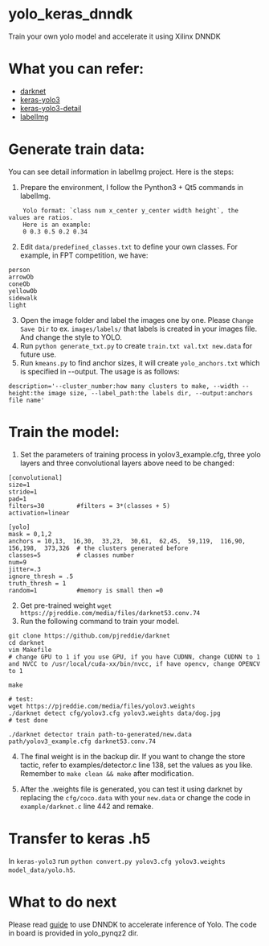 <!--
 * @Author: Sauron Wu
 * @GitHub: wutianze
 * @Email: 1369130123qq@gmail.com
 * @Date: 2019-11-06 17:34:36
 * @LastEditors: Sauron Wu
 * @LastEditTime: 2019-12-04 10:11:55
 * @Description: 
 -->
# yolo_keras_dnndk
Train your own yolo model and accelerate it using Xilinx DNNDK

# What you can refer:
- [darknet](https://github.com/pjreddie/darknet)
- [keras-yolo3](https://github.com/qqwweee/keras-yolo3.git)
- [keras-yolo3-detail](https://github.com/SpikeKing/keras-yolo3-detection)
- [labelImg](https://github.com/tzutalin/labelImg.git)

# Generate train data:
You can see detail information in labelImg project. Here is the steps:
1. Prepare the environment, I follow the Pynthon3 + Qt5 commands in labelImg.
```
    Yolo format: `class num x_center y_center width height`, the values are ratios.
    Here is an example:
    0 0.3 0.5 0.2 0.34
```
2. Edit `data/predefined_classes.txt` to define your own classes. For example, in FPT competition, we have:
```
person
arrowOb
coneOb
yellowOb
sidewalk
light

```
3. Open the image folder and label the images one by one. Please `Change Save Dir` to ex. `images/labels/` that labels is created in your images file. And change the style to YOLO.
4. Run `python generate_txt.py` to create `train.txt val.txt new.data` for future use.
5. Run `kmeans.py` to find anchor sizes, it will create `yolo_anchors.txt` which is specified in --output. The usage is as follows:
```
description='--cluster_number:how many clusters to make, --width --height:the image size, --label_path:the labels dir, --output:anchors file name'
``` 

# Train the model:
1. Set the parameters of training process in yolov3_example.cfg, three yolo layers and three convolutional layers above need to be changed:
```
[convolutional]
size=1
stride=1
pad=1
filters=30         #filters = 3*(classes + 5)
activation=linear

[yolo]
mask = 0,1,2
anchors = 10,13,  16,30,  33,23,  30,61,  62,45,  59,119,  116,90,  156,198,  373,326  # the clusters generated before
classes=5          # classes number
num=9
jitter=.3
ignore_thresh = .5
truth_thresh = 1
random=1           #memory is small then =0
```
2. Get pre-trained weight `wget https://pjreddie.com/media/files/darknet53.conv.74`
3. Run the following command to train your model.
```
git clone https://github.com/pjreddie/darknet
cd darknet
vim Makefile
# change GPU to 1 if you use GPU, if you have CUDNN, change CUDNN to 1 and NVCC to /usr/local/cuda-xx/bin/nvcc, if have opencv, change OPENCV to 1

make

# test:
wget https://pjreddie.com/media/files/yolov3.weights
./darknet detect cfg/yolov3.cfg yolov3.weights data/dog.jpg
# test done

./darknet detector train path-to-generated/new.data path/yolov3_example.cfg darknet53.conv.74
```
4. The final weight is in the backup dir. If you want to change the store tactic, refer to examples/detector.c line 138, set the values as you like. Remember to `make clean && make` after modification.

5. After the .weights file is generated, you can test it using darknet by replacing the `cfg/coco.data` with your `new.data` or change the code in `example/darknet.c` line 442 and remake.

# Transfer to keras .h5
In `keras-yolo3` run `python convert.py yolov3.cfg yolov3.weights model_data/yolo.h5`.

# What to do next
Please read [guide](https://github.com/wutianze/pynq_car/blob/master/Pynq-Z2_AD_Car/host-guide/dnndk_usage.md) to use DNNDK to accelerate inference of Yolo. The code in board is provided in yolo_pynqz2 dir.
